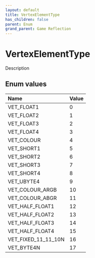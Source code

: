 ```yaml
---
layout: default
title: VertexElementType
has_children: false
parent: Enum
grand_parent: Game Reflection
---
```

# VertexElementType
Description 

## Enum values

| Name | Value |
|:----------|:--------------|
| VET_FLOAT1 | 0 |
| VET_FLOAT2 | 1 |
| VET_FLOAT3 | 2 |
| VET_FLOAT4 | 3 |
| VET_COLOUR | 4 |
| VET_SHORT1 | 5 |
| VET_SHORT2 | 6 |
| VET_SHORT3 | 7 |
| VET_SHORT4 | 8 |
| VET_UBYTE4 | 9 |
| VET_COLOUR_ARGB | 10 |
| VET_COLOUR_ABGR | 11 |
| VET_HALF_FLOAT1 | 12 |
| VET_HALF_FLOAT2 | 13 |
| VET_HALF_FLOAT3 | 14 |
| VET_HALF_FLOAT4 | 15 |
| VET_FIXED_11_11_10N | 16 |
| VET_BYTE4N | 17 |

